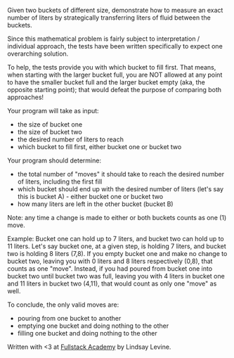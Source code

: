 Given two buckets of different size, demonstrate how to measure an exact number of liters by strategically transferring liters of fluid between the buckets.

Since this mathematical problem is fairly subject to interpretation / individual approach, the tests have been written specifically to expect one overarching solution.

To help, the tests provide you with which bucket to fill first. That means, when starting with the larger bucket full, you are NOT allowed at any point to have the smaller bucket full and the larger bucket empty (aka, the opposite starting point); that would defeat the purpose of comparing both approaches!

Your program will take as input:
- the size of bucket one
- the size of bucket two
- the desired number of liters to reach
- which bucket to fill first, either bucket one or bucket two

Your program should determine:
- the total number of "moves" it should take to reach the desired number of liters, including the first fill
- which bucket should end up with the desired number of liters (let's say this is bucket A) - either bucket one or bucket two
- how many liters are left in the other bucket (bucket B)

Note: any time a change is made to either or both buckets counts as one (1) move.

Example:
Bucket one can hold up to 7 liters, and bucket two can hold up to 11 liters. Let's say bucket one, at a given step, is holding 7 liters, and bucket two is holding 8 liters (7,8). If you empty bucket one and make no change to bucket two, leaving you with 0 liters and 8 liters respectively (0,8), that counts as one "move". Instead, if you had poured from bucket one into bucket two until bucket two was full, leaving you with 4 liters in bucket one and 11 liters in bucket two (4,11), that would count as only one "move" as well.

To conclude, the only valid moves are:
- pouring from one bucket to another
- emptying one bucket and doing nothing to the other
- filling one bucket and doing nothing to the other

Written with <3 at [Fullstack Academy](http://www.fullstackacademy.com/) by Lindsay Levine.
